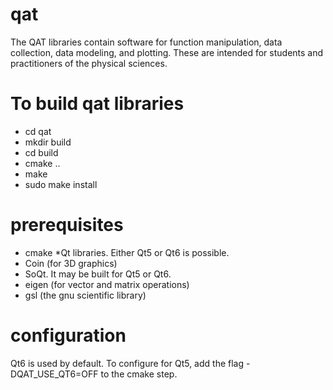 # qat
The QAT libraries contain software for function manipulation, data collection,  data modeling, and plotting. These are intended for students and practitioners  of the physical sciences.

# To build qat libraries

* cd qat
* mkdir build
* cd build
* cmake ..
* make
* sudo make install

# prerequisites

* cmake
*Qt libraries.  Either Qt5 or Qt6 is possible.
* Coin (for 3D graphics)
* SoQt.  It may be built for Qt5 or Qt6.
* eigen (for vector and matrix operations)
* gsl   (the gnu scientific library)


# configuration

Qt6 is used by default.  To configure for Qt5, add the flag -DQAT_USE_QT6=OFF to the cmake step. 

